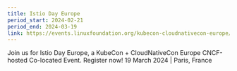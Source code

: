```yaml
---
title: Istio Day Europe
period_start: 2024-02-21
period_end: 2024-03-19
link: https://events.linuxfoundation.org/kubecon-cloudnativecon-europe/co-located-events/istio-day/
---
```


Join us for Istio Day Europe, a KubeCon + CloudNativeCon Europe CNCF-hosted Co-located Event.
Register now! 19 March 2024 | Paris, France